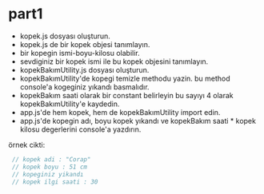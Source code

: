 # part1
- kopek.js dosyası oluşturun.
- kopek.js de bir kopek objesi tanımlayın.
- bir kopegin ismi-boyu-kilosu olabilir.
- sevdiginiz bir kopek ismi ile bu kopek objesini tanımlayın.
- kopekBakımUtility.js dosyası oluşturun.
- kopekBakımUtility'de kopegi temizle methodu yazin. bu method console'a kogeginiz yıkandı basmalıdır.
- kopekBakım saati olarak bir constant belirleyin bu sayıyı 4 olarak kopekBakımUtility'e kaydedin.
- app.js'de hem kopek, hem de kopekBakımUtility import edin.
- app.js'de kopegin adı, boyu kopek yıkandı ve kopekBakım saati * kopek kilosu degerlerini console'a yazdırın.

örnek cikti:
```js
 // kopek adi : "Corap"
 // kopek boyu : 51 cm
 // kopeginiz yikandı
 // kopek ilgi saati : 30
```
